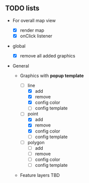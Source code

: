 ## TODO lists

- For overall map view

  - [x] render map
  - [x] onClick listener

- global

  - [x] remove all added graphics

- General

  - Graphics with **popup template**

    - [ ] line
      - [x] add
      - [x] remove
      - [x] config color
      - [ ] config template
    - [ ] point
      - [x] add
      - [x] remove
      - [x] config color
      - [ ] config template
    - [ ] polygon
      - [ ] add
      - [ ] remove
      - [ ] config color
      - [ ] config template

  - Feature layers TBD
